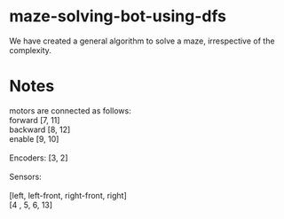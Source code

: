 # maze-solving-bot-using-dfs
We have created a general algorithm to solve a maze, irrespective of the complexity. 
# Notes
motors are connected as follows:\
forward [7, 11]\
backward [8, 12]\
enable [9, 10]\
\
Encoders: [3, 2]\
\
Sensors:\
\
[left, left-front, right-front, right]\
[4   ,          5,           6,    13]
